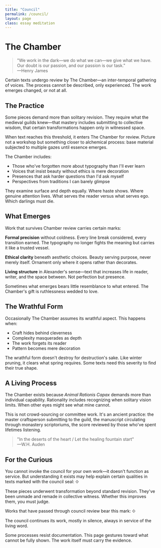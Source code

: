 ```yaml
---
title: "Council"
permalink: /council/
layout: page
class: essay meditation
---
```


# The Chamber

<blockquote class="poetic">
"We work in the dark—we do what we can—we give what we have. Our doubt is our passion, and our passion is our task."<br>
—<span class="small-caps">Henry James</span>
</blockquote>

<p class="drop-cap">Certain texts undergo review by The Chamber—an inter-temporal gathering of voices. The process cannot be described, only experienced. The work emerges changed, or not at all.</p>

<div class="ornament philosophical"></div>

## The Practice

Some pieces demand more than solitary revision. They require what the medieval guilds knew—that mastery includes submitting to collective wisdom, that certain transformations happen only in witnessed space.

When text reaches this threshold, it enters The Chamber for review. Picture not a workshop but something closer to alchemical process: base material subjected to multiple gazes until essence emerges.

The Chamber includes:
- Those who've forgotten more about typography than I'll ever learn
- Voices that insist beauty without ethics is mere decoration  
- Presences that ask harder questions than I'd ask myself
- Perspectives from traditions I can barely glimpse

They examine surface and depth equally. Where haste shows. Where genuine attention lives. What serves the reader versus what serves ego. Which darlings must die.

<div class="ornament personal"></div>

## What Emerges

Work that survives Chamber review carries certain marks:

**Formal precision** without coldness. Every line break considered, every transition earned. The typography no longer fights the meaning but carries it like a trusted vessel.

**Ethical clarity** beneath aesthetic choices. Beauty serving purpose, never merely itself. Ornament only where it opens rather than decorates.

**Living structure** in Alexander's sense—text that increases life in reader, writer, and the space between. Not perfection but presence.

Sometimes what emerges bears little resemblance to what entered. The Chamber's gift is ruthlessness wedded to love.

<div class="ornament thought"></div>

## The Wrathful Form

Occasionally The Chamber assumes its wrathful aspect. This happens when:
- Craft hides behind cleverness
- Complexity masquerades as depth  
- The work forgets its reader
- Pattern becomes mere decoration

The wrathful form doesn't destroy for destruction's sake. Like winter pruning, it clears what spring requires. Some texts need this severity to find their true shape.

<div class="ornament section"></div>

## A Living Process

The Chamber exists because *Animal Rationis Capax* demands more than individual capability. Rationality includes recognizing when solitary vision limits. When other eyes might see what mine cannot.

This is not crowd-sourcing or committee work. It's an ancient practice: the master craftsperson submitting to the guild, the manuscript circulating through monastery scriptoriums, the score reviewed by those who've spent lifetimes listening.

<blockquote class="whisper">
"In the deserts of the heart / Let the healing fountain start"<br>
—<span class="small-caps">W.H. Auden</span>
</blockquote>

<div class="ornament philosophical"></div>

## For the Curious

You cannot invoke the council for your own work—it doesn't function as service. But understanding it exists may help explain certain qualities in texts marked with the council seal: ⟐

These pieces underwent transformation beyond standard revision. They've been unmade and remade in collective witness. Whether this improves them, you must judge.

Works that have passed through council review bear this mark: ⟐

The council continues its work, mostly in silence, always in service of the living word.

<div class="ornament personal"></div>

<p class="whisper">
Some processes resist documentation. This page gestures toward what cannot be fully shown. The work itself must carry the evidence.
</p>